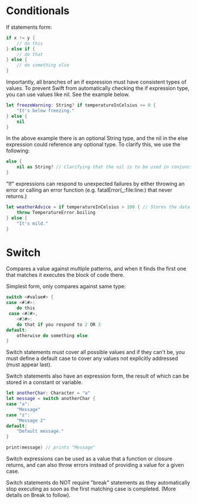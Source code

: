 # Conditionals

If statements form:

```swift
if x != y {
    // do this
} else if {
    // do that
} else {
    // do something else
}
```
Importantly, all branches of an if expression must have consistent types of values. To prevent Swift from automatically checking the if expression type, you can use values like nil. See the example below.

```swift
let freezeWarning: String? if temperatureInCelsius <= 0 {
    "It's below freezing."
} else {
    nil
}
```
In the above example there is an optional String type, and the nil in the else expression could reference any optional type. To clarify this, we use the following:

```swift
else {
    nil as String? // Clarifying that the nil is to be used in conjunction with the optional String type.
}
```

"If" expressions can respond to unexpected failures by either throwing an error or calling an error function (e.g. fatalError(_:file:line:) that never returns.)

```swift
let weatherAdvice = if temperatureInCelsius > 100 { // Stores the data returned by this function in constant "weatherAdvice"
    throw TemperatureError.boiling
} else {
    "It's mild."
}
```

# Switch

Compares a value against multiple patterns, and when it finds the first one that matches it executes the block of code there.

Simplest form, only compares against same type:

```swift
switch <#value#> {
case <#1#>:
    do this
 case <#2#>,
    <#3#>:
    do that if you respond to 2 OR 3
default:
    otherwise do something else
}
```

Switch statements must cover all possible values and if they can't be, you must define a default case to cover any values not explicitly addressed (must appear last).

Switch statements also have an expression form, the result of which can be stored in a constant or variable.

```swift
let anotherChar: Character = "a"
let message = switch anotherChar {
case "a":
    "Message"
case "z":
    "Message 2"
default:
    "Default message."
}

print(message) // prints "Message"
```

Switch expressions can be used as a value that a function or closure returns, and can also throw errors instead of providing a value for a given case.

Switch statements do NOT require "break" statements as they automatically stop executing as soon as the first matching case is completed. (More details on Break to follow).